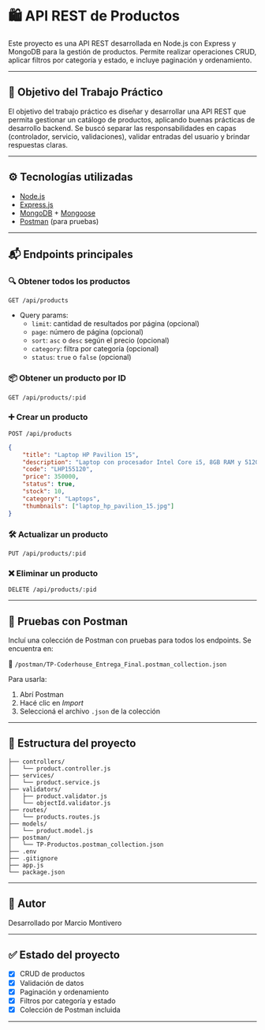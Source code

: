 # 🛍️ API REST de Productos

Este proyecto es una API REST desarrollada en Node.js con Express y MongoDB para la gestión de productos. Permite realizar operaciones CRUD, aplicar filtros por categoría y estado, e incluye paginación y ordenamiento.

---

## 🎯 Objetivo del Trabajo Práctico

El objetivo del trabajo práctico es diseñar y desarrollar una API REST que permita gestionar un catálogo de productos, aplicando buenas prácticas de desarrollo backend. Se buscó separar las responsabilidades en capas (controlador, servicio, validaciones), validar entradas del usuario y brindar respuestas claras.

---

## ⚙️ Tecnologías utilizadas

-   [Node.js](https://nodejs.org/)
-   [Express.js](https://expressjs.com/)
-   [MongoDB](https://www.mongodb.com/) + [Mongoose](https://mongoosejs.com/)
-   [Postman](https://www.postman.com/) (para pruebas)

---

## 📬 Endpoints principales

### 🔍 Obtener todos los productos

`GET /api/products`

-   Query params:
    -   `limit`: cantidad de resultados por página (opcional)
    -   `page`: número de página (opcional)
    -   `sort`: `asc` o `desc` según el precio (opcional)
    -   `category`: filtra por categoría (opcional)
    -   `status`: `true` o `false` (opcional)

### 📦 Obtener un producto por ID

`GET /api/products/:pid`

### ➕ Crear un producto

`POST /api/products`

```json
{
    "title": "Laptop HP Pavilion 15",
    "description": "Laptop con procesador Intel Core i5, 8GB RAM y 512GB SSD",
    "code": "LHP155120",
    "price": 350000,
    "status": true,
    "stock": 10,
    "category": "Laptops",
    "thumbnails": ["laptop_hp_pavilion_15.jpg"]
}
```

### 🛠️ Actualizar un producto

`PUT /api/products/:pid`

### ❌ Eliminar un producto

`DELETE /api/products/:pid`

---

## 🧪 Pruebas con Postman

Incluí una colección de Postman con pruebas para todos los endpoints. Se encuentra en:

📁 `/postman/TP-Coderhouse_Entrega_Final.postman_collection.json`

Para usarla:

1. Abrí Postman
2. Hacé clic en _Import_
3. Seleccioná el archivo `.json` de la colección

---

## 📄 Estructura del proyecto

```
├── controllers/
│   └── product.controller.js
├── services/
│   └── product.service.js
├── validators/
│   ├── product.validator.js
│   └── objectId.validator.js
├── routes/
│   └── products.routes.js
├── models/
│   └── product.model.js
├── postman/
│   └── TP-Productos.postman_collection.json
├── .env
├── .gitignore
├── app.js
└── package.json
```

---

## 👤 Autor

Desarrollado por Marcio Montivero

---

## ✅ Estado del proyecto

-   [x] CRUD de productos
-   [x] Validación de datos
-   [x] Paginación y ordenamiento
-   [x] Filtros por categoría y estado
-   [x] Colección de Postman incluida

---
